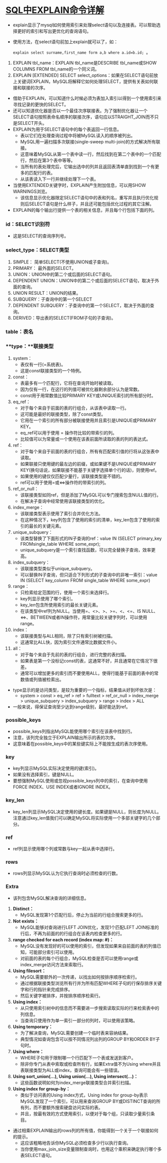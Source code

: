 # [SQL中EXPLAIN命令详解](http://www.cnblogs.com/DreamDrive/p/7752960.html)

- explain显示了mysql如何使用索引来处理select语句以及连接表。可以帮助选择更好的索引和写出更优化的查询语句。

- 使用方法，在select语句前加上explain就可以了，如：

  `explain select surname,first_name form a,b where a.id=b.id; `。

1. EXPLAIN tbl_name：EXPLAIN tbl_name是DESCRIBE tbl_name或SHOW COLUMNS FROM tbl_name的一个同义词。
2. EXPLAIN [EXTENDED] SELECT select_options：如果在SELECT语句前放上关键词EXPLAIN，MySQL将解释它如何处理SELECT，提供有关表如何联接和联接的次序。

- 借助于EXPLAIN，可以知道什么时候必须为表加入索引以得到一个使用索引来寻找记录的更快的SELECT。
- 还可以知道优化器是否以一个最佳次序联接表。为了强制优化器让一个SELECT语句按照表命名顺序的联接次序，语句应以STRAIGHT_JOIN而不只是SELECT开头。
- EXPLAIN为用于SELECT语句中的每个表返回一行信息。
  - 表以它们在处理查询过程中将被MySQL读入的顺序被列出。
  - MySQL用一遍扫描多次联接(single-sweep multi-join)的方式解决所有联接。
  - 这意味着MySQL从第一个表中读一行，然后找到在第二个表中的一个匹配行，然后在第3个表中等等。
  - 当所有的表处理完后，它输出选中的列并且返回表清单直到找到一个有更多的匹配行的表。
  - 从该表读入下一行并继续处理下一个表。
- 当使用EXTENDED关键字时，EXPLAIN产生附加信息，可以用SHOW WARNINGS浏览。
  - 该信息显示优化器限定SELECT语句中的表和列名，重写并且执行优化规则后SELECT语句是什么样子，并且还可能包括优化过程的其它注解。
- EXPLAIN的每个输出行提供一个表的相关信息，并且每个行包括下面的列。

### id：SELECT识别符

- 这是SELECT的查询序列号。

### select_type：SELECT类型

1. SIMPLE： 简单SELECT(不使用UNION或子查询)。
2. PRIMARY： 最外面的SELECT。
3. UNION：UNION中的第二个或后面的SELECT语句。
4. DEPENDENT UNION：UNION中的第二个或后面的SELECT语句，取决于外面的查询。
5. UNION RESULT：UNION的结果。
6. SUBQUERY：子查询中的第一个SELECT
7. DEPENDENT SUBQUERY：子查询中的第一个SELECT，取决于外面的查询。
8. DERIVED：导出表的SELECT(FROM子句的子查询)。

### table：表名

### **type：**联接类型

1. system：
   - 表仅有一行(=系统表)。
   - 这是const联接类型的一个特例。
2. const：
   - 表最多有一个匹配行，它将在查询开始时被读取。
   - 因为仅有一行，在这行的列值可被优化器剩余部分认为是常数。
   - const用于用常数值比较PRIMARY KEY或UNIQUE索引的所有部分时。
3. eq_ref：
   - 对于每个来自于前面的表的行组合，从该表中读取一行。
   - 这可能是最好的联接类型，除了const类型。
   - 它用在一个索引的所有部分被联接使用并且索引是UNIQUE或PRIMARY KEY。
   - eq_ref可以用于使用 = 操作符比较的带索引的列。
   - 比较值可以为常量或一个使用在该表前面所读取的表的列的表达式。
4. ref：
   - 对于每个来自于前面的表的行组合，所有有匹配索引值的行将从这张表中读取。
   - 如果联接只使用键的最左边的前缀，或如果键不是UNIQUE或PRIMARY KEY(换句话说，如果联接不能基于关键字选择单个行的话)，则使用ref。
   - 如果使用的键仅仅匹配少量行，该联接类型是不错的。
   - ref可以用于使用=或<=>操作符的带索引的列。
5. ref_or_null：
   - 该联接类型如同ref，但是添加了MySQL可以专门搜索包含NULL值的行。
   - 在解决子查询中经常使用该联接类型的优化。
6. index_merge：
   - 该联接类型表示使用了索引合并优化方法。
   - 在这种情况下，key列包含了使用的索引的清单，key_len包含了使用的索引的最长的关键元素。
7. unique_subquery：
   - 该类型替换了下面形式的IN子查询的ref：value IN (SELECT primary_key FROMsingle_table WHERE some_expr);
   - unique_subquery是一个索引查找函数，可以完全替换子查询，效率更高。
8. index_subquery：
   - 该联接类型类似于unique_subquery。
   - 可以替换IN子查询，但只适合下列形式的子查询中的非唯一索引：value IN (SELECT key_column FROM single_table WHERE some_expr)
9. range：
   - 只检索给定范围的行，使用一个索引来选择行。
   - key列显示使用了哪个索引。
   - key_len包含所使用索引的最长关键元素。
   - 在该类型中ref列为NULL。当使用=、<>、>、>=、<、<=、IS NULL、<=>、BETWEEN或者IN操作符，用常量比较关键字列时，可以使用range。
10. index：
    - 该联接类型与ALL相同，除了只有索引树被扫描。
    - 这通常比ALL快，因为索引文件通常比数据文件小。
11. all：
    - 对于每个来自于先前的表的行组合，进行完整的表扫描。
    - 如果表是第一个没标记const的表，这通常不好，并且通常在它情况下很差。
    - 通常可以增加更多的索引而不要使用ALL，使得行能基于前面的表中的常数值或列值被检索出。

- type显示的是访问类型，是较为重要的一个指标，结果值从好到坏依次是：
  - system > const > eq_ref > ref > fulltext > ref_or_null > index_merge > unique_subquery > index_subquery > range > index > ALL
- 一般来说，得保证查询至少达到range级别，最好能达到ref。

### possible_keys

- possible_keys列指出MySQL能使用哪个索引在该表中找到行。
- 注意，该列完全独立于EXPLAIN输出所示的表的次序。
- 这意味着在possible_keys中的某些键实际上不能按生成的表次序使用。

### key

- key列显示MySQL实际决定使用的键(索引)。
- 如果没有选择索引，键是NULL。
- 要想强制MySQL使用或忽视possible_keys列中的索引，在查询中使用FORCE INDEX、USE INDEX或者IGNORE INDEX。

### key_len

- key_len列显示MySQL决定使用的键长度。如果键是NULL，则长度为NULL。注意通过key_len值我们可以确定MySQL将实际使用一个多部关键字的几个部分。

### ref

- ref列显示使用哪个列或常数与key一起从表中选择行。

### rows

- rows列显示MySQL认为它执行查询时必须检查的行数。

### Extra

- 该列包含MySQL解决查询的详细信息。

1. **Distinct：**
   - MySQL发现第1个匹配行后，停止为当前的行组合搜索更多的行。
2. **Not exists：**
   - MySQL能够对查询进行LEFT JOIN优化，发现1个匹配LEFT JOIN标准的行后，不再为前面的的行组合在该表内检查更多的行。
3. **range checked for each record (index map: #)：**
   - MySQL没有发现好的可以使用的索引，但发现如果来自前面的表的列值已知，可能部分索引可以使用。
   - 对前面的表的每个行组合，MySQL检查是否可以使用range或index_merge访问方法来索取行。
4. **Using filesort：**
   - MySQL需要额外的一次传递，以找出如何按排序顺序检索行。
   - 通过根据联接类型浏览所有行并为所有匹配WHERE子句的行保存排序关键字和行的指针来完成排序。
   - 然后关键字被排序，并按排序顺序检索行。
5. **Using index：**
   - 从只使用索引树中的信息而不需要进一步搜索读取实际的行来检索表中的列信息。
   - 当查询只使用作为单一索引一部分的列时，可以使用该策略。
6. **Using temporary：**
   - 为了解决查询，MySQL需要创建一个临时表来容纳结果。
   - 典型情况如查询包含可以按不同情况列出列的GROUP BY和ORDER BY子句时。
7. **Using where：**
   - WHERE子句用于限制哪一个行匹配下一个表或发送到客户。
   - 除非你专门从表中索取或检查所有行，如果Extra值不为Using where并且表联接类型为ALL或index，查询可能会有一些错误。
8. **Using sort_union(...), Using union(...), Using intersect(...)：**
   - 这些函数说明如何为index_merge联接类型合并索引扫描。
9. **Using index for group-by：**
   - 类似于访问表的Using index方式，Using index for group-by表示MySQL发现了一个索引，可以用来查询GROUP BY或DISTINCT查询的所有列，而不要额外搜索硬盘访问实际的表。
   - 并且，按最有效的方式使用索引，以便对于每个组，只读取少量索引条目。

- 通过相乘EXPLAIN输出的rows列的所有值，你能得到一个关于一个联接如何的提示。
  - 这应该粗略地告诉你MySQL必须检查多少行以执行查询。
  - 当你使用max_join_size变量限制查询时，也用这个乘积来确定执行哪个多表SELECT语句。
